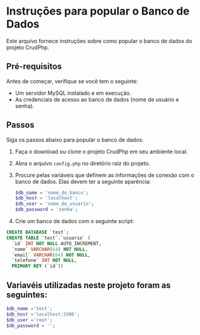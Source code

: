 # Instruções para popular o Banco de Dados

Este arquivo fornece instruções sobre como popular o banco de dados do projeto CrudPhp.

## Pré-requisitos

Antes de começar, verifique se você tem o seguinte:

- Um servidor MySQL instalado e em execução.
- As credenciais de acesso ao banco de dados (nome de usuário e senha).

## Passos

Siga os passos abaixo para popular o banco de dados:

1. Faça o download ou clone o projeto CrudPhp em seu ambiente local.

2. Abra o arquivo `config.php` no diretório raiz do projeto.

3. Procure pelas variáveis que definem as informações de conexão com o banco de dados. Elas devem ter a seguinte aparência:

   ```php
   $db_name = 'nome_do_banco';
   $db_host = 'localhost';
   $db_user = 'nome_de_usuario';
   $db_password = 'senha';

4. Crie um banco de dados com o seguinte script:

```sql
CREATE DATABASE `test`; 
CREATE TABLE `test`.`usuario` (
  `id` INT NOT NULL AUTO_INCREMENT,
  `nome` VARCHAR(64) NOT NULL,
  `email` VARCHAR(64) NOT NULL,
  `telefone` INT NOT NULL,
  PRIMARY KEY (`id`))
```

## Variavéis utilizadas neste projeto foram as seguintes:

```php
$db_name ='test';
$db_host ='localhost:3306';
$db_user ='root';
$db_password = '';